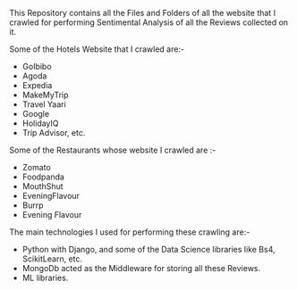 
This Repository contains all the Files and Folders of all the website that I crawled for performing Sentimental Analysis of all the Reviews collected on it.

Some of the Hotels Website that I crawled are:-
* GoIbibo
* Agoda
* Expedia
* MakeMyTrip
* Travel Yaari
* Google
* HolidayIQ
* Trip Advisor, etc.

Some of the Restaurants whose website I crawled are :-
* Zomato
* Foodpanda
* MouthShut
* EveningFlavour
* Burrp
* Evening Flavour

The main technologies I used for performing these crawling are:-
+ Python with Django, and some of the Data Science libraries like Bs4, ScikitLearn, etc.
+ MongoDb acted as the Middleware for storing all these Reviews.
+ ML libraries.


